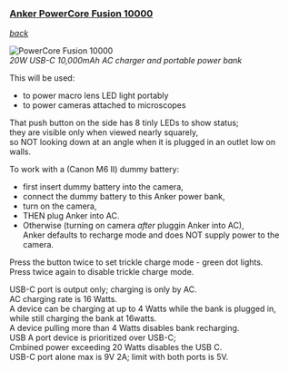---
---
### [Anker PowerCore Fusion 10000](https://www.amazon.com/dp/B08GKL41V4)  
*[back](./)*

![PowerCore Fusion 10000](https://m.media-amazon.com/images/I/81bcP8ooM1L._AC_SL1500_.jpg)  
*20W USB-C 10,000mAh AC charger and portable power bank*  

This will be used:  
* to power macro lens LED light portably  
* to power cameras attached to microscopes  

That push button on the side has 8 tinly LEDs to show status;  
they are visible only when viewed nearly squarely,  
so NOT looking down at an angle when it is plugged in an outlet low on walls.

To work with a (Canon M6 II) dummy battery:   
* first insert dummy battery into the camera,  
* connect the dummy battery to this Anker power bank,  
* turn on the camera,  
* THEN plug Anker into AC.  
* Otherwise (turning on camera *after* pluggin Anker into AC),  
  Anker defaults to recharge mode and does NOT supply power to the camera.  

Press the button twice to set trickle charge mode - green dot lights.  
Press twice again to disable trickle charge mode.  

USB-C port is output only;  charging is only by AC.  
AC charging rate is 16 Watts.  
A device can be charging at up to 4 Watts while the bank is plugged in,  
while still charging the bank at 16watts.  
A device pulling more than 4 Watts disables bank recharging.  
USB A port device is prioritized over USB-C;  
Cmbined power exceeding 20 Watts disables the USB C.  
USB-C port alone max is 9V 2A;  limit with both ports is 5V.  
